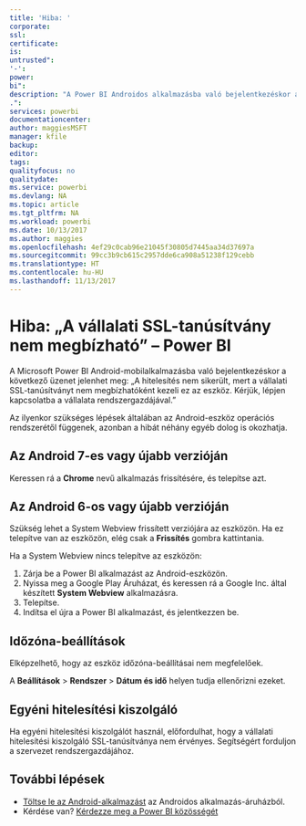```yaml
---
title: 'Hiba: '
corporate: 
ssl: 
certificate: 
is: 
untrusted": 
'-': 
power: 
bi": 
description: "A Power BI Androidos alkalmazásba való bejelentkezéskor a következő üzenet jelenhet meg: „A hitelesítés nem sikerült, mert a vállalati SSL-tanúsítványt nem megbízhatóként kezeli ez az eszköz”"
.": 
services: powerbi
documentationcenter: 
author: maggiesMSFT
manager: kfile
backup: 
editor: 
tags: 
qualityfocus: no
qualitydate: 
ms.service: powerbi
ms.devlang: NA
ms.topic: article
ms.tgt_pltfrm: NA
ms.workload: powerbi
ms.date: 10/13/2017
ms.author: maggies
ms.openlocfilehash: 4ef29c0cab96e21045f30805d7445aa34d37697a
ms.sourcegitcommit: 99cc3b9cb615c2957dde6ca908a51238f129cebb
ms.translationtype: HT
ms.contentlocale: hu-HU
ms.lasthandoff: 11/13/2017
---
```

# <a name="error-corporate-ssl-certificate-is-untrusted---power-bi"></a>Hiba: „A vállalati SSL-tanúsítvány nem megbízható” – Power BI
A Microsoft Power BI Android-mobilalkalmazásba való bejelentkezéskor a következő üzenet jelenhet meg: „A hitelesítés nem sikerült, mert a vállalati SSL-tanúsítványt nem megbízhatóként kezeli ez az eszköz. Kérjük, lépjen kapcsolatba a vállalata rendszergazdájával.” 

Az ilyenkor szükséges lépések általában az Android-eszköz operációs rendszerétől függenek, azonban a hibát néhány egyéb dolog is okozhatja.

## <a name="on-android-7-or-later"></a>Az Android 7-es vagy újabb verzióján
Keressen rá a **Chrome** nevű alkalmazás frissítésére, és telepítse azt.

## <a name="on-android-6-and-earlier"></a>Az Android 6-os vagy újabb verzióján
Szükség lehet a System Webview frissített verziójára az eszközön. Ha ez telepítve van az eszközön, elég csak a **Frissítés** gombra kattintania.

Ha a System Webview nincs telepítve az eszközön:

1. Zárja be a Power BI alkalmazást az Android-eszközön.
2. Nyissa meg a Google Play Áruházat, és keressen rá a Google Inc. által készített **System Webview** alkalmazásra.
3. Telepítse.
4. Indítsa el újra a Power BI alkalmazást, és jelentkezzen be.

## <a name="time-zone-settings"></a>Időzóna-beállítások
Elképzelhető, hogy az eszköz időzóna-beállításai nem megfelelőek. 

A **Beállítások** > **Rendszer** > **Dátum és idő** helyen tudja ellenőrizni ezeket.

## <a name="custom-authentication-server"></a>Egyéni hitelesítési kiszolgáló
Ha egyéni hitelesítési kiszolgálót használ, előfordulhat, hogy a vállalati hitelesítési kiszolgáló SSL-tanúsítványa nem érvényes. Segítségért forduljon a szervezet rendszergazdájához.

## <a name="next-steps"></a>További lépések
* [Töltse le az Android-alkalmazást](http://go.microsoft.com/fwlink/?LinkID=544867) az Androidos alkalmazás-áruházból.
* Kérdése van? [Kérdezze meg a Power BI közösségét](http://community.powerbi.com/)

